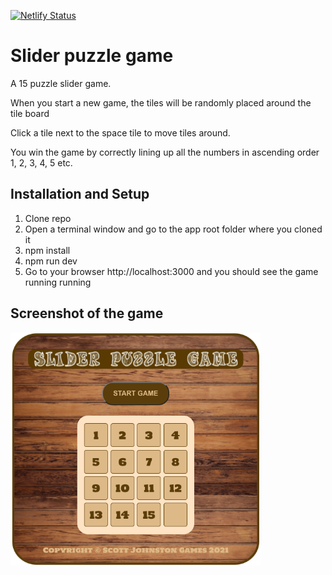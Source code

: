 [![Netlify Status](https://api.netlify.com/api/v1/badges/8b48a0ef-9bc5-4b30-af7f-37120faa858f/deploy-status)](https://app.netlify.com/sites/flamboyant-bardeen-297a2b/deploys)

# Slider puzzle game

A 15 puzzle slider game.

When you start a new game, the tiles will be randomly placed around the tile board

Click a tile next to the space tile to move tiles around.

You win the game by correctly lining up all the numbers in ascending order 1, 2, 3, 4, 5 etc.

## Installation and Setup

1. Clone repo
2. Open a terminal window and go to the app root folder where you cloned it
3. npm install
4. npm run dev
5. Go to your browser http://localhost:3000 and you should see the game running running

## Screenshot of the game

<img src="https://github.com/SJ47/slider-puzzle-game/blob/main/src/assets/screenshot.png" width="400">
